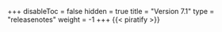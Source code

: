 +++
disableToc = false
hidden = true
title = "Version 7.1"
type = "releasenotes"
weight = -1
+++
{{< piratify >}}
